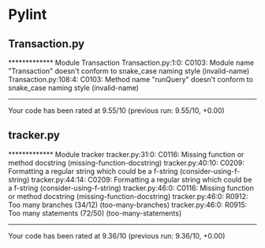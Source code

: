 # Pylint
## Transaction.py
************* Module Transaction
Transaction.py:1:0: C0103: Module name "Transaction" doesn't conform to snake_case naming style (invalid-name)
Transaction.py:108:4: C0103: Method name "runQuery" doesn't conform to snake_case naming style (invalid-name)

------------------------------------------------------------------
Your code has been rated at 9.55/10 (previous run: 9.55/10, +0.00)
## tracker.py
************* Module tracker
tracker.py:31:0: C0116: Missing function or method docstring (missing-function-docstring)
tracker.py:40:10: C0209: Formatting a regular string which could be a f-string (consider-using-f-string)
tracker.py:44:14: C0209: Formatting a regular string which could be a f-string (consider-using-f-string)
tracker.py:46:0: C0116: Missing function or method docstring (missing-function-docstring)
tracker.py:46:0: R0912: Too many branches (34/12) (too-many-branches)
tracker.py:46:0: R0915: Too many statements (72/50) (too-many-statements)

------------------------------------------------------------------
Your code has been rated at 9.36/10 (previous run: 9.36/10, +0.00)